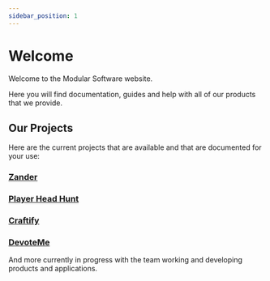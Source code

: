 ```yaml
---
sidebar_position: 1
---
```


# Welcome
Welcome to the Modular Software website.

Here you will find documentation, guides and help with all of our products that we provide.

## Our Projects
Here are the current projects that are available and that are documented for your use:
### [Zander](./products/zander)
### [Player Head Hunt](./products/playerHeadHunt)
### [Craftify](./products/craftify)
### [DevoteMe](./products/devoteMe)

And more currently in progress with the team working and developing products and applications.